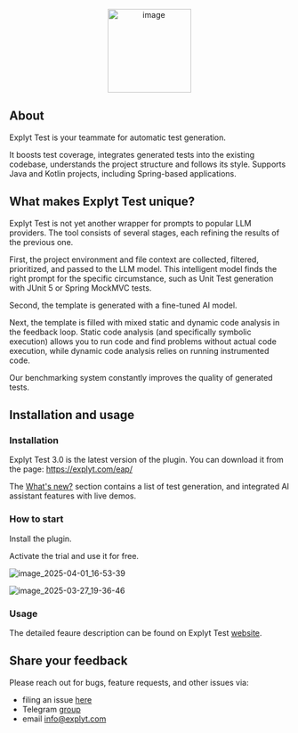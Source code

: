 <p align="center">
<img width="150" alt="image" src="https://github.com/user-attachments/assets/921fe44d-7d78-427c-9a16-5e8dffa720e7">
</p>

## About 

Explyt Test is your teammate for automatic test generation.

It boosts test coverage, integrates generated tests into the existing codebase, understands the project structure and follows its style. Supports Java and Kotlin projects, including Spring-based applications.

## What makes Explyt Test unique?

Explyt Test is not yet another wrapper for prompts to popular LLM providers. The tool consists of several stages, each refining the results of the previous one.

First, the project environment and file context are collected, filtered, prioritized, and passed to the LLM model. This intelligent model finds the right prompt for the specific circumstance, such as Unit Test generation with JUnit 5 or Spring MockMVC tests.

Second, the template is generated with a fine-tuned AI model.

Next, the template is filled with mixed static and dynamic code analysis in the feedback loop. Static code analysis (and specifically symbolic execution) allows you to run code and find problems without actual code execution, while dynamic code analysis relies on running instrumented code.

Our benchmarking system constantly improves the quality of generated tests.

## Installation and usage

### Installation 

Explyt Test 3.0 is the latest version of the plugin.
You can download it from the page: https://explyt.com/eap/

The [What's new?](https://explyt.com/whats-new/) section contains a list of test generation, and integrated AI assistant features with live demos.

### How to start

Install the plugin. 

Activate the trial and use it for free.

![image_2025-04-01_16-53-39](https://github.com/user-attachments/assets/e74a87f5-97f6-4a63-9679-e0c8dda34d39)


![image_2025-03-27_19-36-46](https://github.com/user-attachments/assets/39e3f2a4-1980-4b10-b8de-64167543eb2a)



### Usage

The detailed feaure description can be found on Explyt Test <a href="https://explyt.com/">website</a>.


## Share your feedback

Please reach out for bugs, feature requests, and other issues via:

* filing an issue <a href="https://github.com/explyt/explyt-test-issues/issues/new/choose">here</a>
* Telegram <a href="https://t.me/explyttest">group</a>
* email info@explyt.com
